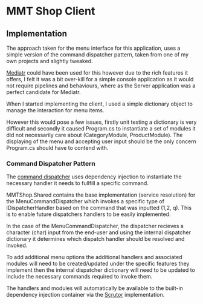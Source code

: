 ﻿# MMT Shop Client

## Implementation

The approach taken for the menu interface for this application, 
uses a simple version of the command dispatcher pattern, 
taken from one of my own projects and slightly tweaked.

[Mediatr](https://github.com/jbogard/MediatR) could have been used for this 
however due to the rich features it offers, I felt it was a 
bit over-kill for a simple console application as it would not require 
pipelines and  behaviours, where as the Server application was a perfect candidate
for Mediatr.

When I started implementing the client, I used a simple dictionary object to 
manage the interaction for menu items. 

However this would pose a few issues, firstly unit testing a dictionary
is very difficult and secondly it caused Program.cs to instantiate
a set of modules it did not necessarily care about 
(CategoryModule, ProductModule). The displaying of the menu and accepting user 
input should be the only concern Program.cs should have to contend with.

### Command Dispatcher Pattern

The [command dispatcher](https://olvlvl.com/2018-04-command-dispatcher-pattern) 
uses dependency injection to instantiate the necessary handler it needs to 
fullfill a specific command.

MMTShop.Shared contains the base implementation (service resolution) for the
MenuCommandDispatcher which invokes a specific type of IDispatcherHandler based 
on the command that was inputted (1,2, q). This is to enable future dispatchers 
handlers to be easily implemented.

In the case of the MenuCommandDispatcher, the dispatcher recieves a character 
(char) input from the end-user and using the internal dispatcher dictionary it 
determines which dispatch handler should be resolved and invoked.

To add additional menu options the additional handlers and associated modules 
will need to be created/updated under the specific features they implement then 
the internal dispatcher dictionary will need to be updated to include the necessary 
commands required to invoke them.

The handlers and modules will automatically be available to the built-in 
dependency injection container via the [Scrutor](https://github.com/khellang/Scrutor) 
implementation.